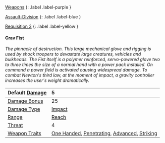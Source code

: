 
[Weapons](Game/Weapons-List)
{: .label .label-purple }

[Assault-Division](Game/Blocks/Assault-Division)
{: .label .label-blue }

[Requisition 3](Game/Deployment#Requisition)
{: .label .label-yellow }
#### Grav Fist
*The pinnacle of destruction. This large mechanical glove and rigging is used by shock troopers to devastate large creatures, vehicles and bulkheads. The Fist itself is a polymer reinforced, servo-powered glove two to three times the size of a normal hand with a power pack installed. On command a power field is activated causing widespread damage. To combat Newton's third law, at the moment of impact, a gravity controller increases the user's weight dramatically.*

| Default [Damage](Core/Weapons#Calculating%20Damage) | 5 |
| :--- | :--- |
| [Damage Bonus](Game/Core/Weapons#Damage%20Bonus) | 25 |
| [Damage Type](Core/Weapons#Damage%20Type) | [Impact](Core/Injury#Impact) |
| [Range](Core/Weapons#Range) | [Reach](Core/Movement#Reach) |
| [Threat](Core/Weapons#Threat) | 4 |
| [Weapon Traits](Core/Weapon-Traits) | [One Handed](Game/Core/Blocks/One-Handed), [Penetrating](Game/Core/Blocks/Penetrating), [Advanced](Game/Core/Blocks/Advanced), [Striking](Game/Core/Blocks/Striking) |
